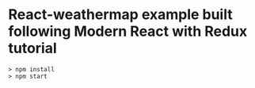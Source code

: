 # React-weathermap example built following Modern React with Redux tutorial

```
> npm install
> npm start
```
